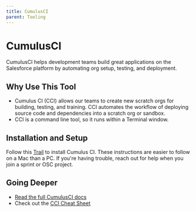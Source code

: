 ```yaml
---
title: CumulusCI
parent: Tooling
---
```


# CumulusCI

CumulusCI helps development teams build great applications on the Salesforce platform by automating org setup, testing, and deployment.

##  Why Use This Tool
* Cumulus CI (CCI) allows our teams to create new scratch orgs for building, testing, and training. CCI automates the workflow of deploying source code and dependencies into a scratch org or sandbox. 
* CCI is a command line tool, so it runs within a Terminal window.


## Installation and Setup
Follow this [Trail](https://trailhead.salesforce.com/en/content/learn/trails/build-applications-with-cumulusci) to install Cumulus CI. These instructions are easier to follow on a Mac than a PC. If you're having trouble, reach out for help when you join a sprint or OSC project.

## Going Deeper
* [Read the full CumulusCI docs](https://cumulusci.readthedocs.io/en/stable/intro.html)
* Check out the [CCI Cheat Sheet](https://cumulusci.readthedocs.io/en/stable/cheat-sheet.html)

